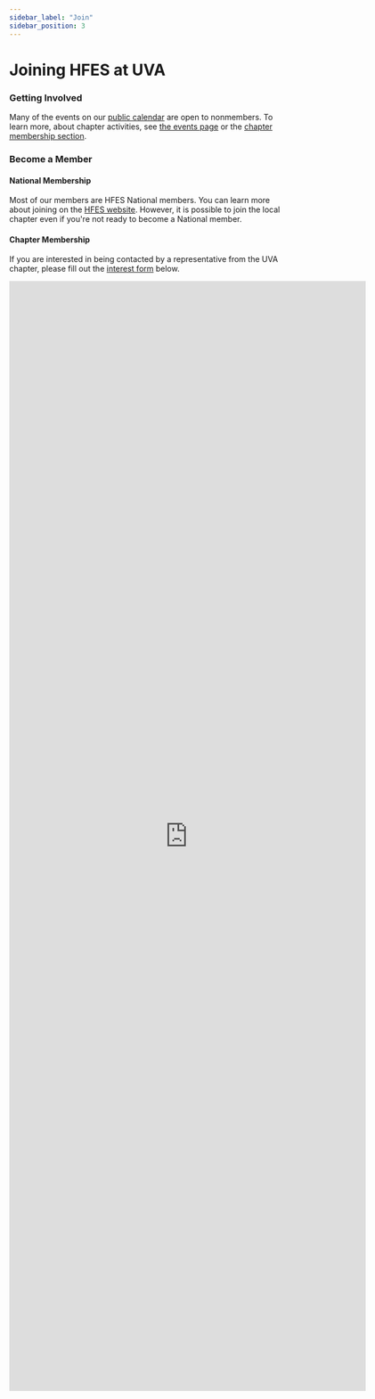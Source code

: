 ```yaml
---
sidebar_label: "Join"
sidebar_position: 3
---
```


# Joining HFES at UVA

### Getting Involved

Many of the events on our [public calendar](/cal) are open to nonmembers. To learn more, about chapter activities, see [the events page](/docs/events) or the [chapter membership section](#chapter-membership).



### Become a Member
#### National Membership
Most of our members are HFES National members. You can learn more about joining on the [HFES website](https://www.hfes.org/membership). However, it is possible to join the local chapter even if you're not ready to become a National member.
#### Chapter Membership
If you are interested in being contacted by a representative from the UVA chapter, please fill out the [interest form](https://docs.google.com/forms/d/e/1FAIpQLSc0ZOKBIDdCpE6FPdtvAl33IHY-pj_P5PXGfQxN_tgwXFMCrA/viewform?usp=sf_link) below.
<iframe src="https://docs.google.com/forms/d/e/1FAIpQLSc0ZOKBIDdCpE6FPdtvAl33IHY-pj_P5PXGfQxN_tgwXFMCrA/viewform?embedded=true" width="640" height="1993" frameborder="0" marginheight="0" marginwidth="0">Loading…</iframe>